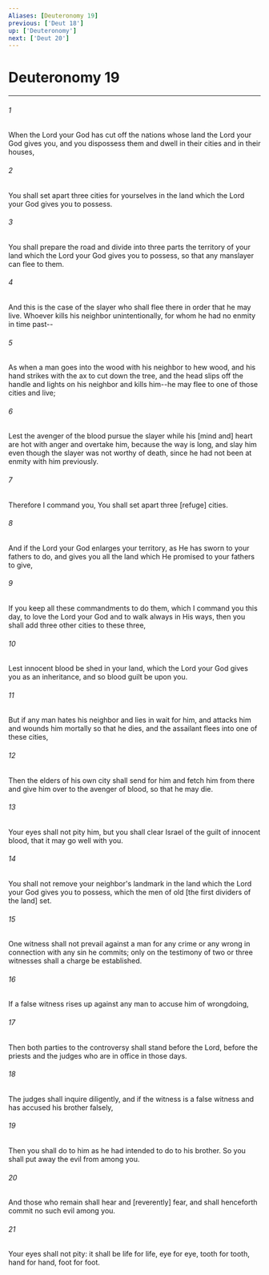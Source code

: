 ```yaml
---
Aliases: [Deuteronomy 19]
previous: ['Deut 18']
up: ['Deuteronomy']
next: ['Deut 20']
---
```

# Deuteronomy 19

***














###### 1 






When the Lord your God has cut off the nations whose land the Lord your God gives you, and you dispossess them and dwell in their cities and in their houses, 













###### 2 






You shall set apart three cities for yourselves in the land which the Lord your God gives you to possess. 













###### 3 






You shall prepare the road and divide into three parts the territory of your land which the Lord your God gives you to possess, so that any manslayer can flee to them. 













###### 4 






And this is the case of the slayer who shall flee there in order that he may live. Whoever kills his neighbor unintentionally, for whom he had no enmity in time past-- 













###### 5 






As when a man goes into the wood with his neighbor to hew wood, and his hand strikes with the ax to cut down the tree, and the head slips off the handle and lights on his neighbor and kills him--he may flee to one of those cities and live; 













###### 6 






Lest the avenger of the blood pursue the slayer while his [mind and] heart are hot with anger and overtake him, because the way is long, and slay him even though the slayer was not worthy of death, since he had not been at enmity with him previously. 













###### 7 






Therefore I command you, You shall set apart three [refuge] cities. 













###### 8 






And if the Lord your God enlarges your territory, as He has sworn to your fathers to do, and gives you all the land which He promised to your fathers to give, 













###### 9 






If you keep all these commandments to do them, which I command you this day, to love the Lord your God and to walk always in His ways, then you shall add three other cities to these three, 













###### 10 






Lest innocent blood be shed in your land, which the Lord your God gives you as an inheritance, and so blood guilt be upon you. 













###### 11 






But if any man hates his neighbor and lies in wait for him, and attacks him and wounds him mortally so that he dies, and the assailant flees into one of these cities, 













###### 12 






Then the elders of his own city shall send for him and fetch him from there and give him over to the avenger of blood, so that he may die. 













###### 13 






Your eyes shall not pity him, but you shall clear Israel of the guilt of innocent blood, that it may go well with you. 













###### 14 






You shall not remove your neighbor's landmark in the land which the Lord your God gives you to possess, which the men of old [the first dividers of the land] set. 













###### 15 






One witness shall not prevail against a man for any crime or any wrong in connection with any sin he commits; only on the testimony of two or three witnesses shall a charge be established. 













###### 16 






If a false witness rises up against any man to accuse him of wrongdoing, 













###### 17 






Then both parties to the controversy shall stand before the Lord, before the priests and the judges who are in office in those days. 













###### 18 






The judges shall inquire diligently, and if the witness is a false witness and has accused his brother falsely, 













###### 19 






Then you shall do to him as he had intended to do to his brother. So you shall put away the evil from among you. 













###### 20 






And those who remain shall hear and [reverently] fear, and shall henceforth commit no such evil among you. 













###### 21 






Your eyes shall not pity: it shall be life for life, eye for eye, tooth for tooth, hand for hand, foot for foot.
